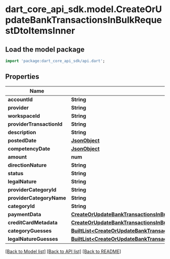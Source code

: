 # dart_core_api_sdk.model.CreateOrUpdateBankTransactionsInBulkRequestDtoItemsInner

## Load the model package
```dart
import 'package:dart_core_api_sdk/api.dart';
```

## Properties
Name | Type | Description | Notes
------------ | ------------- | ------------- | -------------
**accountId** | **String** |  | 
**provider** | **String** |  | 
**workspaceId** | **String** |  | 
**providerTransactionId** | **String** |  | 
**description** | **String** |  | 
**postedDate** | [**JsonObject**](.md) |  | 
**competencyDate** | [**JsonObject**](.md) |  | 
**amount** | **num** |  | 
**directionNature** | **String** |  | 
**status** | **String** |  | 
**legalNature** | **String** |  | 
**providerCategoryId** | **String** |  | [optional] 
**providerCategoryName** | **String** |  | [optional] 
**categoryId** | **String** |  | [optional] 
**paymentData** | [**CreateOrUpdateBankTransactionsInBulkRequestDtoItemsInnerPaymentData**](CreateOrUpdateBankTransactionsInBulkRequestDtoItemsInnerPaymentData.md) |  | [optional] 
**creditCardMetadata** | [**CreateOrUpdateBankTransactionsInBulkRequestDtoItemsInnerCreditCardMetadata**](CreateOrUpdateBankTransactionsInBulkRequestDtoItemsInnerCreditCardMetadata.md) |  | [optional] 
**categoryGuesses** | [**BuiltList&lt;CreateOrUpdateBankTransactionsInBulkRequestDtoItemsInnerCategoryGuessesInner&gt;**](CreateOrUpdateBankTransactionsInBulkRequestDtoItemsInnerCategoryGuessesInner.md) |  | [optional] 
**legalNatureGuesses** | [**BuiltList&lt;CreateOrUpdateBankTransactionsInBulkRequestDtoItemsInnerLegalNatureGuessesInner&gt;**](CreateOrUpdateBankTransactionsInBulkRequestDtoItemsInnerLegalNatureGuessesInner.md) |  | [optional] 

[[Back to Model list]](../README.md#documentation-for-models) [[Back to API list]](../README.md#documentation-for-api-endpoints) [[Back to README]](../README.md)


